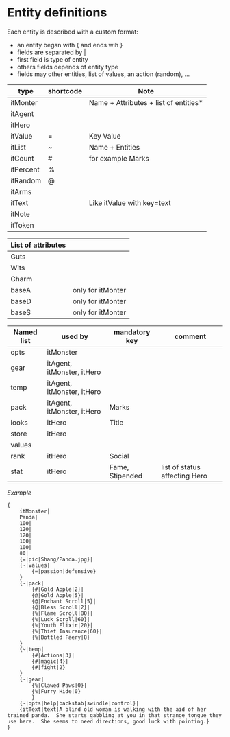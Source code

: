 # Entity definitions


Each entity is described with a custom format:
- an entity began with { and ends wih }
- fields are separated by |
- first field is type of entity
- others fields depends of entity type
- fields may other entities, list of values, an action (random), ...


|   type    | shortcode | Note |
|-----------|-----------|------|
| itMonter  |           | Name + Attributes + list of entities* |
| itAgent   |           | |
| itHero    |           | |
| itValue   |        =  | Key Value |
| itList    |        ~  | Name + Entities|
| itCount   |        #  | for example Marks |
| itPercent |        %  |
| itRandom  |        @  |
| itArms    |           |
| itText    |           | Like itValue with key=text |
| itNote    |           |
| itToken   |           |

| List of attributes | |
|--------------------|-|
| Guts | |
| Wits | |
| Charm | |
| baseA | only for itMonter |
| baseD | only for itMonter |
| baseS | only for itMonter |



| Named list | used by | mandatory key | comment |
| --------- | ------ | -------- | ----- |
| opts | itMonster
| gear | itAgent, itMonster, itHero
| temp | itAgent, itMonster, itHero
| pack | itAgent, itMonster, itHero | Marks | |
| looks | itHero | Title
| store | itHero
| values |
| rank | itHero | Social |
| stat | itHero | Fame, Stipended | list of status affecting Hero |


*Example*
```
{
	itMonster|
	Panda|
	100|
	120|
	120|
	100|
	100|
	80|
	{=|pic|Shang/Panda.jpg}|
	{~|values|
		{=|passion|defensive}
	}
	{~|pack|
		{#|Gold Apple|2}|
		{@|Gold Apple|5}|
		{@|Enchant Scroll|5}|
		{@|Bless Scroll|2}|
		{%|Flame Scroll|80}|
		{%|Luck Scroll|60}|
		{%|Youth Elixir|20}|
		{%|Thief Insurance|60}|
		{%|Bottled Faery|8}
	}
	{~|temp|
		{#|Actions|3}|
		{#|magic|4}|
		{#|fight|2}
	}
	{~|gear|
		{%|Clawed Paws|0}|
		{%|Furry Hide|0}
		}
	{~|opts|help|backstab|swindle|control}|
	{itText|text|A blind old woman is walking with the aid of her trained panda.  She starts gabbling at you in that strange tongue they use here.  She seems to need directions, good luck with pointing.}
}
```

